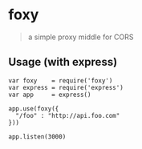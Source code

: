 # foxy

> a simple proxy middle for CORS

## Usage (with express)

```
var foxy    = require('foxy')
var express = require('express')
var app     = express()

app.use(foxy({
  "/foo" : "http://api.foo.com"
}))

app.listen(3000)
```